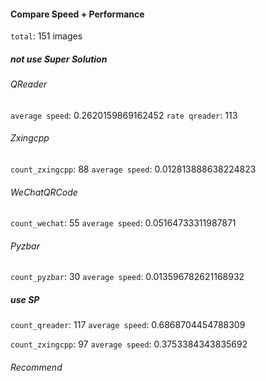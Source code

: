 #### Compare Speed + Performance
`total`: 151 images 

##### not use Super Solution

###### QReader 
`average speed`:  0.2620159869162452
`rate qreader`:  113

###### Zxingcpp
`count_zxingcpp`:  88
`average speed`:  0.012813888638224823

###### WeChatQRCode
`count_wechat`:  55
`average speed`:  0.05164733311987871

###### Pyzbar
`count_pyzbar`:  30
`average speed`:  0.013596782621168932


##### use SP 
`count_qreader`:  117
`average speed`:  0.6868704454788309

`count_zxingcpp`:  97
`average speed`:  0.3753384343835692

###### Recommend
<!-- đối với dự án scan QRCode, ưu tiên sử dụng ZxingCpp -> WechatQRCode -> Qreader -->


